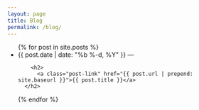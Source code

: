 ```yaml
---
layout: page
title: Blog
permalink: /blog/
---
```


<ul class="post-list">
    {% for post in site.posts %}
      <li>
        <span class="post-meta">{{ post.date | date: "%b %-d, %Y" }} &mdash; <a href="{{ post.url | prepend: site.url }}#disqus_thread"></a></span>

        <h2>
          <a class="post-link" href="{{ post.url | prepend: site.baseurl }}">{{ post.title }}</a>
	  </h2>
  </li>
    {% endfor %}
</ul>

<script type="text/javascript">
/* * * CONFIGURATION VARIABLES: EDIT BEFORE PASTING INTO YOUR WEBPAGE * * */
var disqus_shortname = 'samwolfson'; // required: replace example with your forum shortname

/* * * DON'T EDIT BELOW THIS LINE * * */
(function () {
var s = document.createElement('script'); s.async = true;
s.type = 'text/javascript';
s.src = '//' + disqus_shortname + '.disqus.com/count.js';
(document.getElementsByTagName('HEAD')[0] || document.getElementsByTagName('BODY')[0]).appendChild(s);
}());
</script>